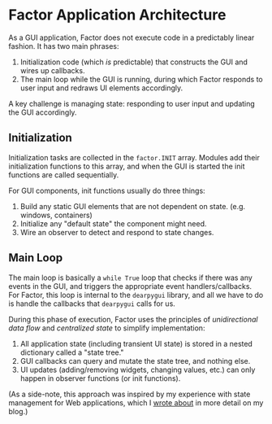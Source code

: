 # Factor Application Architecture

As a GUI application, Factor does not execute code in a predictably linear fashion. It has two main phrases:

1. Initialization code (which _is_ predictable) that constructs the GUI and wires up callbacks.
2. The main loop while the GUI is running, during which Factor responds to user input and redraws UI elements accordingly.

A key challenge is managing state: responding to user input and updating the GUI accordingly. 

## Initialization

Initialization tasks are collected in the `factor.INIT` array. Modules add their initialization functions to this array, and when the GUI is started the init functions are called sequentially.

For GUI components, init functions usually do three things:

1. Build any static GUI elements that are not dependent on state. (e.g. windows, containers)
2. Initialize any "default state" the component might need.
3. Wire an observer to detect and respond to state changes.

## Main Loop

The main loop is basically a `while True` loop that checks if there was any events in the GUI, and triggers the appropriate event handlers/callbacks. For Factor, this loop is internal to the `dearpygui` library, and all we have to do is handle the callbacks that `dearpygui` calls for us.

During this phase of execution, Factor uses the principles of _unidirectional data flow_ and _centralized state_ to simplify implementation:

1. All application state (including transient UI state) is stored in a nested dictionary called a "state tree."
2. GUI callbacks can query and mutate the state tree, and nothing else.
3. UI updates (adding/removing widgets, changing values, etc.) can only happen in observer functions (or init functions).

(As a side-note, this approach was inspired by my experience with state management for Web applications, which I [wrote about](https://blog.luketurner.org/posts/unidirectional-data-flow-js/) in more detail on my blog.)
